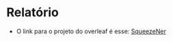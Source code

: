 # Relatório

* O link para o projeto do overleaf é esse: [SqueezeNer](https://www.overleaf.com/read/zfkwfccgbjgq#b31de3)
